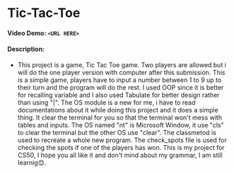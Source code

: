 # Tic-Tac-Toe

#### Video Demo:  `<URL HERE>`

#### Description:

* This project is a game, Tic Tac Toe game. Two players are allowed but i will do the one player version with computer after this submission. This is a simple game, players have to input a number between 1 to 9 up to their turn and the program will do the rest. I used OOP since it is better for recalling variable and I also used Tabulate for better design rather than using "|". The OS module is a new for me, i have to read documentations about it while doing this project and it does a simple thing. It clear the terminal for you so that the terminal won't mess with tables and inputs. The OS named "nt" is Microsoft Window, it use "cls" to clear the terminal but the other OS use "clear". The classmetod is used to recreate a whole new program. The check_spots file is used for checking the spots if one of the players has won. This is my project for CS50, I hope you all like it and don't mind about my grammar, I am still learnig😊.
